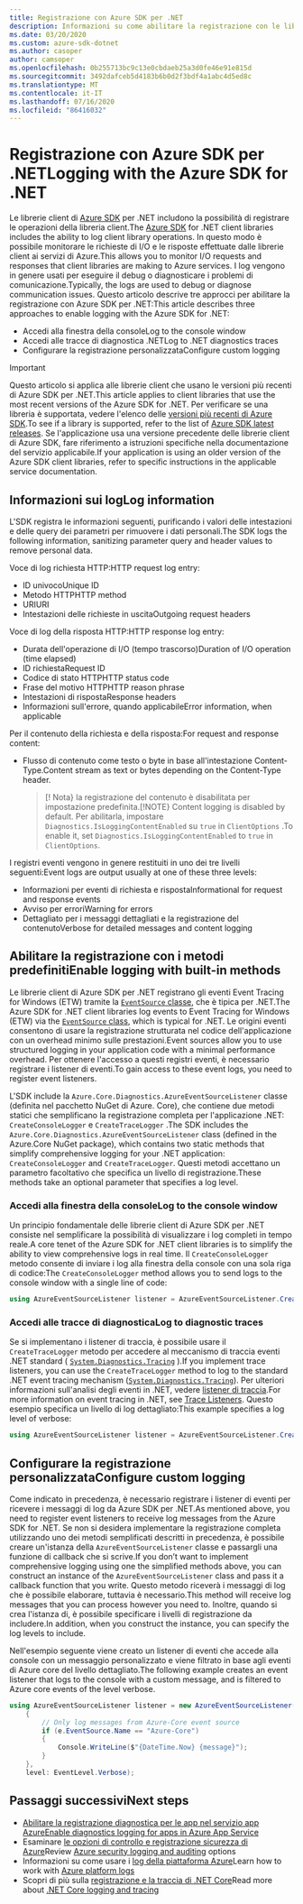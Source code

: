 ```yaml
---
title: Registrazione con Azure SDK per .NET
description: Informazioni su come abilitare la registrazione con le librerie client di Azure SDK per .NET
ms.date: 03/20/2020
ms.custom: azure-sdk-dotnet
ms.author: casoper
author: camsoper
ms.openlocfilehash: 0b255713bc9c13e0cbdaeb25a3d0fe46e91e815d
ms.sourcegitcommit: 3492dafceb5d4183b6b0d2f3bdf4a1abc4d5ed8c
ms.translationtype: MT
ms.contentlocale: it-IT
ms.lasthandoff: 07/16/2020
ms.locfileid: "86416032"
---
```

# <a name="logging-with-the-azure-sdk-for-net"></a><span data-ttu-id="3ba21-103">Registrazione con Azure SDK per .NET</span><span class="sxs-lookup"><span data-stu-id="3ba21-103">Logging with the Azure SDK for .NET</span></span>

<span data-ttu-id="3ba21-104">Le librerie client di [Azure SDK](https://azure.microsoft.com/downloads/) per .NET includono la possibilità di registrare le operazioni della libreria client.</span><span class="sxs-lookup"><span data-stu-id="3ba21-104">The [Azure SDK](https://azure.microsoft.com/downloads/) for .NET client libraries includes the ability to log client library operations.</span></span> <span data-ttu-id="3ba21-105">In questo modo è possibile monitorare le richieste di I/O e le risposte effettuate dalle librerie client ai servizi di Azure.</span><span class="sxs-lookup"><span data-stu-id="3ba21-105">This allows you to monitor I/O requests and responses that client libraries are making to Azure services.</span></span> <span data-ttu-id="3ba21-106">I log vengono in genere usati per eseguire il debug o diagnosticare i problemi di comunicazione.</span><span class="sxs-lookup"><span data-stu-id="3ba21-106">Typically, the logs are used to debug or diagnose communication issues.</span></span> <span data-ttu-id="3ba21-107">Questo articolo descrive tre approcci per abilitare la registrazione con Azure SDK per .NET:</span><span class="sxs-lookup"><span data-stu-id="3ba21-107">This article describes three approaches to enable logging with the Azure SDK for .NET:</span></span>

- <span data-ttu-id="3ba21-108">Accedi alla finestra della console</span><span class="sxs-lookup"><span data-stu-id="3ba21-108">Log to the console window</span></span>
- <span data-ttu-id="3ba21-109">Accedi alle tracce di diagnostica .NET</span><span class="sxs-lookup"><span data-stu-id="3ba21-109">Log to .NET diagnostics traces</span></span>
- <span data-ttu-id="3ba21-110">Configurare la registrazione personalizzata</span><span class="sxs-lookup"><span data-stu-id="3ba21-110">Configure custom logging</span></span>

> [!IMPORTANT]
> <span data-ttu-id="3ba21-111">Questo articolo si applica alle librerie client che usano le versioni più recenti di Azure SDK per .NET.</span><span class="sxs-lookup"><span data-stu-id="3ba21-111">This article applies to client libraries that use the most recent versions of the Azure SDK for .NET.</span></span> <span data-ttu-id="3ba21-112">Per verificare se una libreria è supportata, vedere l'elenco delle [versioni più recenti di Azure SDK](https://azure.github.io/azure-sdk/releases/latest/index.html).</span><span class="sxs-lookup"><span data-stu-id="3ba21-112">To see if a library is supported, refer to the list of [Azure SDK latest releases](https://azure.github.io/azure-sdk/releases/latest/index.html).</span></span> <span data-ttu-id="3ba21-113">Se l'applicazione usa una versione precedente delle librerie client di Azure SDK, fare riferimento a istruzioni specifiche nella documentazione del servizio applicabile.</span><span class="sxs-lookup"><span data-stu-id="3ba21-113">If your application is using an older version of the Azure SDK client libraries, refer to specific instructions in the applicable service documentation.</span></span>

## <a name="log-information"></a><span data-ttu-id="3ba21-114">Informazioni sui log</span><span class="sxs-lookup"><span data-stu-id="3ba21-114">Log information</span></span>

<span data-ttu-id="3ba21-115">L'SDK registra le informazioni seguenti, purificando i valori delle intestazioni e delle query dei parametri per rimuovere i dati personali.</span><span class="sxs-lookup"><span data-stu-id="3ba21-115">The SDK logs the following information, sanitizing parameter query and header values to remove personal data.</span></span>

<span data-ttu-id="3ba21-116">Voce di log richiesta HTTP:</span><span class="sxs-lookup"><span data-stu-id="3ba21-116">HTTP request log entry:</span></span>

- <span data-ttu-id="3ba21-117">ID univoco</span><span class="sxs-lookup"><span data-stu-id="3ba21-117">Unique ID</span></span>
- <span data-ttu-id="3ba21-118">Metodo HTTP</span><span class="sxs-lookup"><span data-stu-id="3ba21-118">HTTP method</span></span>
- <span data-ttu-id="3ba21-119">URI</span><span class="sxs-lookup"><span data-stu-id="3ba21-119">URI</span></span>
- <span data-ttu-id="3ba21-120">Intestazioni delle richieste in uscita</span><span class="sxs-lookup"><span data-stu-id="3ba21-120">Outgoing request headers</span></span>

<span data-ttu-id="3ba21-121">Voce di log della risposta HTTP:</span><span class="sxs-lookup"><span data-stu-id="3ba21-121">HTTP response log entry:</span></span>

- <span data-ttu-id="3ba21-122">Durata dell'operazione di I/O (tempo trascorso)</span><span class="sxs-lookup"><span data-stu-id="3ba21-122">Duration of I/O operation (time elapsed)</span></span>
- <span data-ttu-id="3ba21-123">ID richiesta</span><span class="sxs-lookup"><span data-stu-id="3ba21-123">Request ID</span></span>
- <span data-ttu-id="3ba21-124">Codice di stato HTTP</span><span class="sxs-lookup"><span data-stu-id="3ba21-124">HTTP status code</span></span>
- <span data-ttu-id="3ba21-125">Frase del motivo HTTP</span><span class="sxs-lookup"><span data-stu-id="3ba21-125">HTTP reason phrase</span></span>
- <span data-ttu-id="3ba21-126">Intestazioni di risposta</span><span class="sxs-lookup"><span data-stu-id="3ba21-126">Response headers</span></span>
- <span data-ttu-id="3ba21-127">Informazioni sull'errore, quando applicabile</span><span class="sxs-lookup"><span data-stu-id="3ba21-127">Error information, when applicable</span></span>

<span data-ttu-id="3ba21-128">Per il contenuto della richiesta e della risposta:</span><span class="sxs-lookup"><span data-stu-id="3ba21-128">For request and response content:</span></span>

- <span data-ttu-id="3ba21-129">Flusso di contenuto come testo o byte in base all'intestazione Content-Type.</span><span class="sxs-lookup"><span data-stu-id="3ba21-129">Content stream as text or bytes depending on the Content-Type header.</span></span>
     > <span data-ttu-id="3ba21-130">[! Nota} la registrazione del contenuto è disabilitata per impostazione predefinita.</span><span class="sxs-lookup"><span data-stu-id="3ba21-130">[!NOTE} Content logging is disabled by default.</span></span> <span data-ttu-id="3ba21-131">Per abilitarla, impostare `Diagnostics.IsLoggingContentEnabled` su `true` in `ClientOptions` .</span><span class="sxs-lookup"><span data-stu-id="3ba21-131">To enable it, set `Diagnostics.IsLoggingContentEnabled` to `true` in `ClientOptions`.</span></span>

<span data-ttu-id="3ba21-132">I registri eventi vengono in genere restituiti in uno dei tre livelli seguenti:</span><span class="sxs-lookup"><span data-stu-id="3ba21-132">Event logs are output usually at one of these three levels:</span></span>

- <span data-ttu-id="3ba21-133">Informazioni per eventi di richiesta e risposta</span><span class="sxs-lookup"><span data-stu-id="3ba21-133">Informational for request and response events</span></span>
- <span data-ttu-id="3ba21-134">Avviso per errori</span><span class="sxs-lookup"><span data-stu-id="3ba21-134">Warning for errors</span></span>
- <span data-ttu-id="3ba21-135">Dettagliato per i messaggi dettagliati e la registrazione del contenuto</span><span class="sxs-lookup"><span data-stu-id="3ba21-135">Verbose for detailed messages and content logging</span></span>

## <a name="enable-logging-with-built-in-methods"></a><span data-ttu-id="3ba21-136">Abilitare la registrazione con i metodi predefiniti</span><span class="sxs-lookup"><span data-stu-id="3ba21-136">Enable logging with built-in methods</span></span>

<span data-ttu-id="3ba21-137">Le librerie client di Azure SDK per .NET registrano gli eventi Event Tracing for Windows (ETW) tramite la [ `EventSource` classe](/dotnet/api/system.diagnostics.tracing.eventsource), che è tipica per .NET.</span><span class="sxs-lookup"><span data-stu-id="3ba21-137">The Azure SDK for .NET client libraries log events to Event Tracing for Windows (ETW) via the [`EventSource` class](/dotnet/api/system.diagnostics.tracing.eventsource), which is typical for .NET.</span></span> <span data-ttu-id="3ba21-138">Le origini eventi consentono di usare la registrazione strutturata nel codice dell'applicazione con un overhead minimo sulle prestazioni.</span><span class="sxs-lookup"><span data-stu-id="3ba21-138">Event sources allow you to use structured logging in your application code with a minimal performance overhead.</span></span> <span data-ttu-id="3ba21-139">Per ottenere l'accesso a questi registri eventi, è necessario registrare i listener di eventi.</span><span class="sxs-lookup"><span data-stu-id="3ba21-139">To gain access to these event logs, you need to register event listeners.</span></span>

<span data-ttu-id="3ba21-140">L'SDK include la `Azure.Core.Diagnostics.AzureEventSourceListener` classe (definita nel pacchetto NuGet di Azure. Core), che contiene due metodi statici che semplificano la registrazione completa per l'applicazione .NET: `CreateConsoleLogger` e `CreateTraceLogger` .</span><span class="sxs-lookup"><span data-stu-id="3ba21-140">The SDK includes the `Azure.Core.Diagnostics.AzureEventSourceListener` class (defined in the Azure.Core NuGet package), which contains two static methods that simplify comprehensive logging for your .NET application: `CreateConsoleLogger` and `CreateTraceLogger`.</span></span> <span data-ttu-id="3ba21-141">Questi metodi accettano un parametro facoltativo che specifica un livello di registrazione.</span><span class="sxs-lookup"><span data-stu-id="3ba21-141">These methods take an optional parameter that specifies a log level.</span></span>

### <a name="log-to-the-console-window"></a><span data-ttu-id="3ba21-142">Accedi alla finestra della console</span><span class="sxs-lookup"><span data-stu-id="3ba21-142">Log to the console window</span></span>

<span data-ttu-id="3ba21-143">Un principio fondamentale delle librerie client di Azure SDK per .NET consiste nel semplificare la possibilità di visualizzare i log completi in tempo reale.</span><span class="sxs-lookup"><span data-stu-id="3ba21-143">A core tenet of the Azure SDK for .NET client libraries is to simplify the ability to view comprehensive logs in real time.</span></span> <span data-ttu-id="3ba21-144">Il `CreateConsoleLogger` metodo consente di inviare i log alla finestra della console con una sola riga di codice:</span><span class="sxs-lookup"><span data-stu-id="3ba21-144">The `CreateConsoleLogger` method allows you to send logs to the console window with a single line of code:</span></span>

```csharp
using AzureEventSourceListener listener = AzureEventSourceListener.CreateConsoleLogger();
```

### <a name="log-to-diagnostic-traces"></a><span data-ttu-id="3ba21-145">Accedi alle tracce di diagnostica</span><span class="sxs-lookup"><span data-stu-id="3ba21-145">Log to diagnostic traces</span></span>

<span data-ttu-id="3ba21-146">Se si implementano i listener di traccia, è possibile usare il `CreateTraceLogger` metodo per accedere al meccanismo di traccia eventi .NET standard ( [`System.Diagnostics.Tracing`](/dotnet/api/system.diagnostics.tracing) ).</span><span class="sxs-lookup"><span data-stu-id="3ba21-146">If you implement trace listeners, you can use the `CreateTraceLogger` method to log to the standard .NET event tracing mechanism ([`System.Diagnostics.Tracing`](/dotnet/api/system.diagnostics.tracing)).</span></span> <span data-ttu-id="3ba21-147">Per ulteriori informazioni sull'analisi degli eventi in .NET, vedere [listener di traccia](../framework/debug-trace-profile/trace-listeners.md).</span><span class="sxs-lookup"><span data-stu-id="3ba21-147">For more information on event tracing in .NET, see [Trace Listeners](../framework/debug-trace-profile/trace-listeners.md).</span></span> <span data-ttu-id="3ba21-148">Questo esempio specifica un livello di log dettagliato:</span><span class="sxs-lookup"><span data-stu-id="3ba21-148">This example specifies a log level of verbose:</span></span>

```csharp
using AzureEventSourceListener listener = AzureEventSourceListener.CreateTraceLogger(EventLevel.Verbose);
```

## <a name="configure-custom-logging"></a><span data-ttu-id="3ba21-149">Configurare la registrazione personalizzata</span><span class="sxs-lookup"><span data-stu-id="3ba21-149">Configure custom logging</span></span>

<span data-ttu-id="3ba21-150">Come indicato in precedenza, è necessario registrare i listener di eventi per ricevere i messaggi di log da Azure SDK per .NET.</span><span class="sxs-lookup"><span data-stu-id="3ba21-150">As mentioned above, you need to register event listeners to receive log messages from the Azure SDK for .NET.</span></span> <span data-ttu-id="3ba21-151">Se non si desidera implementare la registrazione completa utilizzando uno dei metodi semplificati descritti in precedenza, è possibile creare un'istanza della `AzureEventSourceListener` classe e passargli una funzione di callback che si scrive.</span><span class="sxs-lookup"><span data-stu-id="3ba21-151">If you don’t want to implement comprehensive logging using one the simplified methods above, you can construct an instance of the `AzureEventSourceListener` class and pass it a callback function that you write.</span></span> <span data-ttu-id="3ba21-152">Questo metodo riceverà i messaggi di log che è possibile elaborare, tuttavia è necessario.</span><span class="sxs-lookup"><span data-stu-id="3ba21-152">This method will receive log messages that you can process however you need to.</span></span> <span data-ttu-id="3ba21-153">Inoltre, quando si crea l'istanza di, è possibile specificare i livelli di registrazione da includere.</span><span class="sxs-lookup"><span data-stu-id="3ba21-153">In addition, when you construct the instance, you can specify the log levels to include.</span></span>

<span data-ttu-id="3ba21-154">Nell'esempio seguente viene creato un listener di eventi che accede alla console con un messaggio personalizzato e viene filtrato in base agli eventi di Azure core del livello dettagliato.</span><span class="sxs-lookup"><span data-stu-id="3ba21-154">The following example creates an event listener that logs to the console with a custom message, and is filtered to Azure core events of the level verbose.</span></span>

```csharp
using AzureEventSourceListener listener = new AzureEventSourceListener((e, message) =>
    {
        // Only log messages from Azure-Core event source
        if (e.EventSource.Name == "Azure-Core")
        {
            Console.WriteLine($"{DateTime.Now} {message}");
        }
    },
    level: EventLevel.Verbose);
```

## <a name="next-steps"></a><span data-ttu-id="3ba21-155">Passaggi successivi</span><span class="sxs-lookup"><span data-stu-id="3ba21-155">Next steps</span></span>

- [<span data-ttu-id="3ba21-156">Abilitare la registrazione diagnostica per le app nel servizio app Azure</span><span class="sxs-lookup"><span data-stu-id="3ba21-156">Enable diagnostics logging for apps in Azure App Service</span></span>](/azure/app-service/troubleshoot-diagnostic-logs)
- <span data-ttu-id="3ba21-157">Esaminare [le opzioni di controllo e registrazione sicurezza di Azure](/azure/security/fundamentals/log-audit)</span><span class="sxs-lookup"><span data-stu-id="3ba21-157">Review [Azure security logging and auditing](/azure/security/fundamentals/log-audit) options</span></span>
- <span data-ttu-id="3ba21-158">Informazioni su come usare i [log della piattaforma Azure](/azure/azure-monitor/platform/platform-logs-overview)</span><span class="sxs-lookup"><span data-stu-id="3ba21-158">Learn how to work with [Azure platform logs](/azure/azure-monitor/platform/platform-logs-overview)</span></span>
- <span data-ttu-id="3ba21-159">Scopri di più sulla [registrazione e la traccia di .NET Core](../core/diagnostics/logging-tracing.md)</span><span class="sxs-lookup"><span data-stu-id="3ba21-159">Read more about [.NET Core logging and tracing](../core/diagnostics/logging-tracing.md)</span></span>

